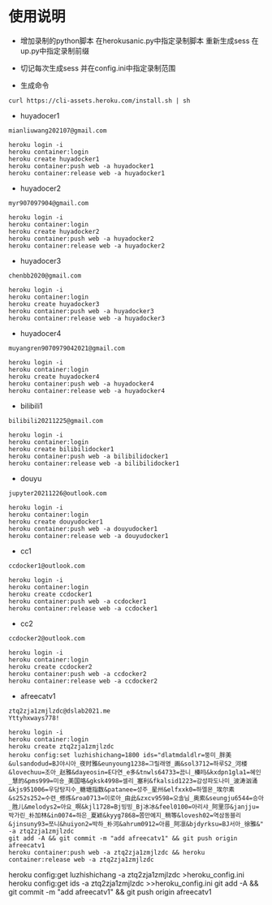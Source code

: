# 使用说明

- 增加录制的python脚本 在herokusanic.py中指定录制脚本 重新生成sess 在up.py中指定录制前缀

- 切记每次生成sess 并在config.ini中指定录制范围

- 生成命令

```
curl https://cli-assets.heroku.com/install.sh | sh
```
- huyadocer1
```
mianliuwang202107@gmail.com

heroku login -i
heroku container:login
heroku create huyadocker1
heroku container:push web -a huyadocker1
heroku container:release web -a huyadocker1
```

- huyadocer2
```
myr907097904@gmail.com

heroku login -i
heroku container:login
heroku create huyadocker2
heroku container:push web -a huyadocker2
heroku container:release web -a huyadocker2
```

- huyadocer3
```
chenbb2020@gmail.com

heroku login -i
heroku container:login
heroku create huyadocker3
heroku container:push web -a huyadocker3
heroku container:release web -a huyadocker3
```

- huyadocer4
```
muyangren9070979042021@gmail.com

heroku login -i
heroku container:login
heroku create huyadocker4
heroku container:push web -a huyadocker4
heroku container:release web -a huyadocker4
```

- bilibili1
```
bilibili20211225@gmail.com

heroku login -i
heroku container:login
heroku create bilibilidocker1
heroku container:push web -a bilibilidocker1
heroku container:release web -a bilibilidocker1
```

- douyu
```
jupyter20211226@outlook.com

heroku login -i
heroku container:login
heroku create douyudocker1
heroku container:push web -a douyudocker1
heroku container:release web -a douyudocker1
```


- cc1
```
ccdocker1@outlook.com

heroku login -i
heroku container:login
heroku create ccdocker1
heroku container:push web -a ccdocker1
heroku container:release web -a ccdocker1
```

- cc2
```
ccdocker2@outlook.com

heroku login -i
heroku container:login
heroku create ccdocker2
heroku container:push web -a ccdocker2
heroku container:release web -a ccdocker2
```

- afreecatv1
```
ztq2zja1zmjlzdc@dslab2021.me
Yttyhxways778!

heroku login -i
heroku container:login
heroku create ztq2zja1zmjlzdc
heroku config:set luzhishichang=1800 ids="dlatmdaldlr=뚱미_胖美&ulsandodud=BJ야시아_夜时雅&eunyoung1238=그릴래영_画&sol3712=하루S2_河楼&lovechuu=조아_赵雅&dayeosin=E다연_e多&tnwls64733=끔니_榛吗&kxdpn1gla1=혜인_慧的&pms999=미숑_美国咯&gksk4998=셀리_塞利&fkalsid1223=감성파도나미_波涛汹涌&kjs951006=우당탕지수_糖塘指数&patanee=성주_星州&elfxxk0=하엘몬_埃尔素&s252s252=수련_修炼&roa0713=이로아_由此&zxcv9598=오솔님_奥索&seungju6544=승아_胜儿&melodys2=아요_啊&kjl1728=Bj빙빙_Bj冰冰&feel0100=아리샤_阿里莎&janjju=박가린_朴加林&in0074=하은_夏颖&kyyg7868=쫌만예지_稍等&lovesh02=역삼동블리&jinsuny93=쪼니&huiyon2=박하_朴河&ahrum0912=아름_阿凛&bjdyrksu=BJ서아_徐雅&" -a ztq2zja1zmjlzdc
git add -A && git commit -m "add afreecatv1" && git push origin afreecatv1
heroku container:push web -a ztq2zja1zmjlzdc && heroku container:release web -a ztq2zja1zmjlzdc
```

heroku config:get luzhishichang -a ztq2zja1zmjlzdc >heroku_config.ini
heroku config:get ids -a ztq2zja1zmjlzdc >>heroku_config.ini
git add -A && git commit -m "add afreecatv1" && git push origin afreecatv1